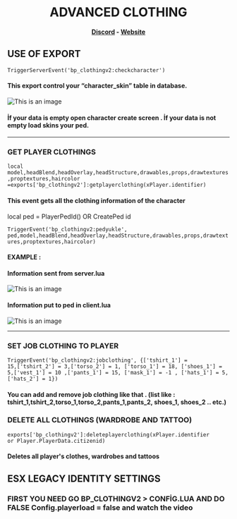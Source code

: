 <h1 align='center'>ADVANCED CLOTHING</a></h1><p align='center'><b><a href='https://discord.gg/uvRdnGPNF7'>Discord</a> - <a href='https://0resmon.tebex.io/'>Website</a></b></h5>




## USE OF EXPORT


<code>TriggerServerEvent('bp_clothingv2:checkcharacter')</code>

#### This export control your “character_skin” table in database.

![This is an image](https://i.hizliresim.com/lq5d7zn.PNG)

#### İf your data is empty open character create screen . İf your data is not empty load skins your ped.




------------------------------------------------------------------------------------------------------------------
### GET PLAYER CLOTHINGS

<code>local model,headBlend,headOverlay,headStructure,drawables,props,drawtextures,proptextures,haircolor =exports['bp_clothingv2']:getplayerclothing(xPlayer.identifier)
</code>

#### This event gets all the clothing information of the character


local ped = PlayerPedId()  OR  CreatePed id

<code>TriggerEvent('bp_clothingv2:pedyukle', ped,model,headBlend,headOverlay,headStructure,drawables,props,drawtextures,proptextures,haircolor)
</code>

#### EXAMPLE :

#### Information sent from server.lua


![This is an image](https://i.hizliresim.com/20k5rxq.PNG)

#### Information put to ped in client.lua

![This is an image](https://i.hizliresim.com/9vmto3t.PNG)

------------------------------------------------------------------------------------------------------------------
### SET JOB CLOTHING TO PLAYER

<code>TriggerEvent('bp_clothingv2:jobclothing', {['tshirt_1'] = 15,['tshirt_2'] = 3,['torso_2'] = 1, ['torso_1'] = 18, ['shoes_1'] = 5,['vest_1'] = 10 ,['pants_1'] = 15, ['mask_1'] = -1 , ['hats_1'] = 5, ['hats_2'] = 1})
</code>

#### You can add and remove job clothing like that . (list like : tshirt_1,tshirt_2,torso_1,torso_2,pants_1,pants_2, shoes_1, shoes_2 .. etc.)

### DELETE ALL CLOTHINGS (WARDROBE AND TATTOO)

<code>exports['bp_clothingv2']:deleteplayerclothing(xPlayer.identifier or Player.PlayerData.citizenid)
</code>

#### Deletes all player's clothes, wardrobes and tattoos


## ESX LEGACY IDENTITY SETTINGS

### FIRST YOU NEED GO BP_CLOTHINGV2 > CONFİG.LUA  AND DO FALSE  Config.playerload = false and watch the video


